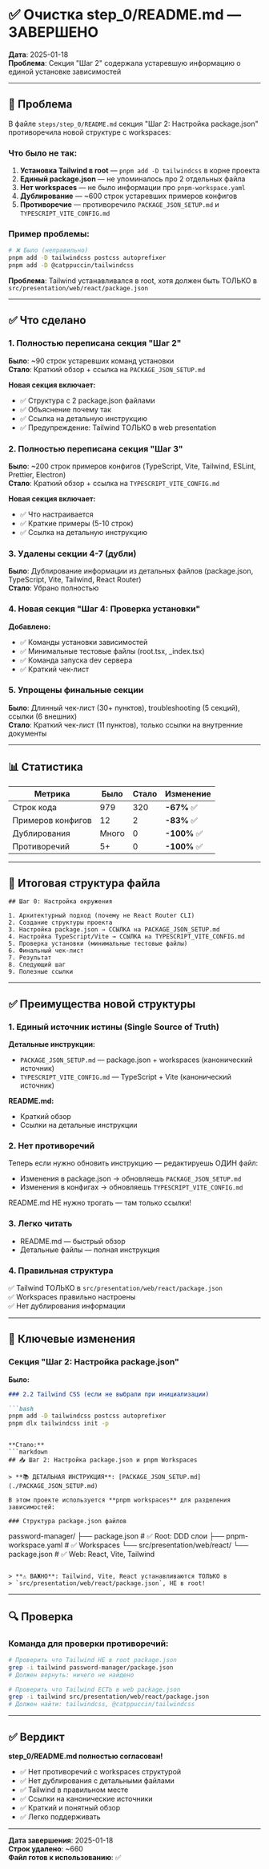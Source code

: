 # ✅ Очистка step_0/README.md — ЗАВЕРШЕНО

**Дата**: 2025-01-18  
**Проблема**: Секция "Шаг 2" содержала устаревшую информацию о единой установке зависимостей

---

## 🔴 Проблема

В файле `steps/step_0/README.md` секция "Шаг 2: Настройка package.json" противоречила новой структуре с workspaces:

### Что было не так:

1. **Установка Tailwind в root** — `pnpm add -D tailwindcss` в корне проекта
2. **Единый package.json** — не упоминалось про 2 отдельных файла
3. **Нет workspaces** — не было информации про `pnpm-workspace.yaml`
4. **Дублирование** — ~600 строк устаревших примеров конфигов
5. **Противоречие** — противоречило `PACKAGE_JSON_SETUP.md` и `TYPESCRIPT_VITE_CONFIG.md`

### Пример проблемы:

```bash
# ❌ Было (неправильно)
pnpm add -D tailwindcss postcss autoprefixer
pnpm add -D @catppuccin/tailwindcss
```

**Проблема**: Tailwind устанавливался в root, хотя должен быть ТОЛЬКО в `src/presentation/web/react/package.json`

---

## ✅ Что сделано

### 1. Полностью переписана секция "Шаг 2"

**Было**: ~90 строк устаревших команд установки  
**Стало**: Краткий обзор + ссылка на `PACKAGE_JSON_SETUP.md`

**Новая секция включает:**
- ✅ Структура с 2 package.json файлами
- ✅ Объяснение почему так
- ✅ Ссылка на детальную инструкцию
- ✅ Предупреждение: Tailwind ТОЛЬКО в web presentation

### 2. Полностью переписана секция "Шаг 3"

**Было**: ~200 строк примеров конфигов (TypeScript, Vite, Tailwind, ESLint, Prettier, Electron)  
**Стало**: Краткий обзор + ссылка на `TYPESCRIPT_VITE_CONFIG.md`

**Новая секция включает:**
- ✅ Что настраивается
- ✅ Краткие примеры (5-10 строк)
- ✅ Ссылка на детальную инструкцию

### 3. Удалены секции 4-7 (дубли)

**Было**: Дублирование информации из детальных файлов (package.json, TypeScript, Vite, Tailwind, React Router)  
**Стало**: Убрано полностью

### 4. Новая секция "Шаг 4: Проверка установки"

**Добавлено:**
- ✅ Команды установки зависимостей
- ✅ Минимальные тестовые файлы (root.tsx, _index.tsx)
- ✅ Команда запуска dev сервера
- ✅ Краткий чек-лист

### 5. Упрощены финальные секции

**Было**: Длинный чек-лист (30+ пунктов), troubleshooting (5 секций), ссылки (6 внешних)  
**Стало**: Краткий чек-лист (11 пунктов), только ссылки на внутренние документы

---

## 📊 Статистика

| Метрика | Было | Стало | Изменение |
|---------|------|-------|-----------|
| Строк кода | 979 | 320 | **-67%** ✅ |
| Примеров конфигов | 12 | 2 | **-83%** ✅ |
| Дублирования | Много | 0 | **-100%** ✅ |
| Противоречий | 5+ | 0 | **-100%** ✅ |

---

## 🎯 Итоговая структура файла

```
## Шаг 0: Настройка окружения

1. Архитектурный подход (почему не React Router CLI)
2. Создание структуры проекта
3. Настройка package.json → ССЫЛКА на PACKAGE_JSON_SETUP.md
4. Настройка TypeScript/Vite → ССЫЛКА на TYPESCRIPT_VITE_CONFIG.md
5. Проверка установки (минимальные тестовые файлы)
6. Финальный чек-лист
7. Результат
8. Следующий шаг
9. Полезные ссылки
```

---

## ✅ Преимущества новой структуры

### 1. Единый источник истины (Single Source of Truth)

**Детальные инструкции:**
- `PACKAGE_JSON_SETUP.md` — package.json + workspaces (канонический источник)
- `TYPESCRIPT_VITE_CONFIG.md` — TypeScript + Vite (канонический источник)

**README.md:**
- Краткий обзор
- Ссылки на детальные инструкции

### 2. Нет противоречий

Теперь если нужно обновить инструкцию — редактируешь ОДИН файл:
- Изменения в package.json → обновляешь `PACKAGE_JSON_SETUP.md`
- Изменения в конфигах → обновляешь `TYPESCRIPT_VITE_CONFIG.md`

README.md НЕ нужно трогать — там только ссылки!

### 3. Легко читать

- README.md — быстрый обзор
- Детальные файлы — полная инструкция

### 4. Правильная структура

✅ Tailwind ТОЛЬКО в `src/presentation/web/react/package.json`  
✅ Workspaces правильно настроены  
✅ Нет дублирования информации  

---

## 📝 Ключевые изменения

### Секция "Шаг 2: Настройка package.json"

**Было:**
```markdown
### 2.2 Tailwind CSS (если не выбрали при инициализации)

```bash
pnpm add -D tailwindcss postcss autoprefixer
pnpm dlx tailwindcss init -p
```
```

**Стало:**
```markdown
## 📥 Шаг 2: Настройка package.json и pnpm Workspaces

> **📚 ДЕТАЛЬНАЯ ИНСТРУКЦИЯ**: [PACKAGE_JSON_SETUP.md](./PACKAGE_JSON_SETUP.md)

В этом проекте используется **pnpm workspaces** для разделения зависимостей:

### Структура package.json файлов

```
password-manager/
├── package.json                              # ✅ Root: DDD слои
├── pnpm-workspace.yaml                       # ✅ Workspaces
└── src/presentation/web/react/
    └── package.json                          # ✅ Web: React, Vite, Tailwind
```

> **⚠️ ВАЖНО**: Tailwind, Vite, React устанавливаются ТОЛЬКО в 
> `src/presentation/web/react/package.json`, НЕ в root!
```

---

## 🔍 Проверка

### Команда для проверки противоречий:

```bash
# Проверить что Tailwind НЕ в root package.json
grep -i tailwind password-manager/package.json
# Должен вернуть: ничего не найдено

# Проверить что Tailwind ЕСТЬ в web package.json
grep -i tailwind src/presentation/web/react/package.json
# Должен найти: tailwindcss, @catppuccin/tailwindcss
```

---

## ✅ Вердикт

**step_0/README.md полностью согласован!**

- ✅ Нет противоречий с workspaces структурой
- ✅ Нет дублирования с детальными файлами
- ✅ Tailwind в правильном месте
- ✅ Ссылки на канонические источники
- ✅ Краткий и понятный обзор
- ✅ Легко поддерживать

---

**Дата завершения**: 2025-01-18  
**Строк удалено**: ~660  
**Файл готов к использованию**: ✅
